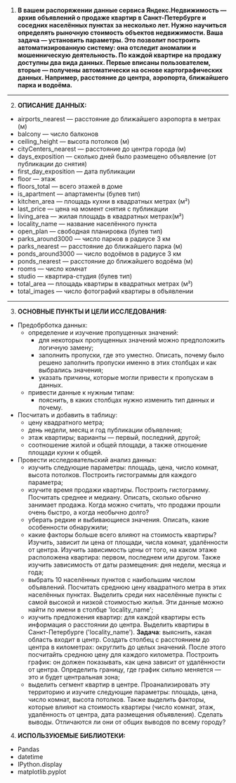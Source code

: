 1. **В вашем распоряжении данные сервиса Яндекс.Недвижимость — архив объявлений о продаже квартир в Санкт-Петербурге и соседних населённых пунктах за несколько лет. Нужно научиться определять рыночную стоимость объектов недвижимости. Ваша задача — установить параметры. Это позволит построить автоматизированную систему: она отследит аномалии и мошенническую деятельность. По каждой квартире на продажу доступны два вида данных. Первые вписаны пользователем, вторые — получены автоматически на основе картографических данных. Например, расстояние до центра, аэропорта, ближайшего парка и водоёма.**
----------------------------------------
2. **ОПИСАНИЕ ДАННЫХ:** 
- airports_nearest — расстояние до ближайшего аэропорта в метрах (м)
- balcony — число балконов
- ceiling_height — высота потолков (м)
- cityCenters_nearest — расстояние до центра города (м)
- days_exposition — сколько дней было размещено объявление (от публикации до снятия)
- first_day_exposition — дата публикации
- floor — этаж
- floors_total — всего этажей в доме
- is_apartment — апартаменты (булев тип)
- kitchen_area — площадь кухни в квадратных метрах (м²)
- last_price — цена на момент снятия с публикации
- living_area — жилая площадь в квадратных метрах(м²)
- locality_name — название населённого пункта
- open_plan — свободная планировка (булев тип)
- parks_around3000 — число парков в радиусе 3 км
- parks_nearest — расстояние до ближайшего парка (м)
- ponds_around3000 — число водоёмов в радиусе 3 км
- ponds_nearest — расстояние до ближайшего водоёма (м)
- rooms — число комнат
- studio — квартира-студия (булев тип)
- total_area — площадь квартиры в квадратных метрах (м²)
- total_images — число фотографий квартиры в объявлении
----------------------------------------
3. **ОСНОВНЫЕ ПУНКТЫ И ЦЕЛИ ИССЛЕДОВАНИЯ:**

- Предобрботка данных:
  - определение и изучение пропущенных значений:
    - для некоторых пропущенных значений можно предположить логичную замену;
    - заполнить пропуски, где это уместно. Описать, почему было решено заполнить пропуски именно в этих столбцах и как выбрались значения;
    - указать причины, которые могли привести к пропускам в данных.
  - привести данные к нужным типам:
    - пояснить, в каких столбцах нужно изменить тип данных и почему.
- Посчитать и добавить в таблицу:
  - цену квадратного метра;
  - день недели, месяц и год публикации объявления;
  - этаж квартиры; варианты — первый, последний, другой;
  - соотношение жилой и общей площади, а также отношение площади кухни к общей.
- Провести исследовательский анализ данных:
  - изучить следующие параметры: площадь, цена, число комнат, высота потолков. Построить гистограммы для каждого параметра;
  - изучите время продажи квартиры. Построить гистограмму. Посчитать среднее и медиану. Описать, сколько обычно занимает продажа. Когда можно считать, что продажи прошли очень быстро, а когда необычно долго?
  - уберать редкие и выбивающиеся значения. Описать, какие особенности обнаружили;
  - какие факторы больше всего влияют на стоимость квартиры? Изучить, зависит ли цена от площади, числа комнат, удалённости от центра. Изучить зависимость цены от того, на каком этаже расположена квартира: первом, последнем или другом. Также изучить зависимость от даты размещения: дня недели, месяца и года;
  - выбрать 10 населённых пунктов с наибольшим числом объявлений. Посчитать среднюю цену квадратного метра в этих населённых пунктах. Выделить среди них населённые пункты с самой высокой и низкой стоимостью жилья. Эти данные можно найти по имени в столбце 'locality_name';
  - изучить предложения квартир: для каждой квартиры есть информация о расстоянии до центра. Выделить квартиры в Санкт-Петербурге ('locality_name'). **Задача**: выяснить, какая область входит в центр. Создать столбец с расстоянием до центра в километрах: округлить до целых значений. После этого посчитайть среднюю цену для каждого километра. Построить график: он должен показывать, как цена зависит от удалённости от центра. Определить границу, где график сильно меняется — это и будет центральная зона;
  - выделить сегмент квартир в центре. Проанализировать эту территорию и изучите следующие параметры: площадь, цена, число комнат, высота потолков. Также выделить факторы, которые влияют на стоимость квартиры (число комнат, этаж, удалённость от центра, дата размещения объявления). Сделать выводы. Отличаются ли они от общих выводов по всему городу?
4. **ИСПОЛЬЗУЮЕМЫЕ БИБЛИОТЕКИ:**
- Pandas
- datetime
- IPython.display
- matplotlib.pyplot
